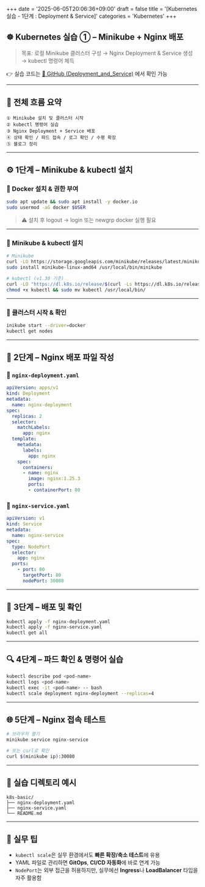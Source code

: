 +++
date = '2025-06-05T20:06:36+09:00'
draft = false
title = '[Kubernetes 실습 - 1단계 : Deployment & Service]'
categories = 'Kubernetes'
+++

## ☸️ Kubernetes 실습 ① – Minikube + Nginx 배포

> 목표: 로컬 Minikube 클러스터 구성 → Nginx Deployment & Service 생성 → kubectl 명령어 체득
> 

👉 실습 코드는 [🔗 GitHub (Deployment_and_Service)](https://github.com/keonhoban/mlops-infra-labs/tree/main/k8s-basic/01_Deployment_and_Service) 에서 확인 가능

---

## 🧭 전체 흐름 요약

```
① Minikube 설치 및 클러스터 시작
② kubectl 명령어 실습
③ Nginx Deployment + Service 배포
④ 상태 확인 / 파드 접속 / 로그 확인 / 수평 확장
⑤ 블로그 정리
```

---

## ⚙️ 1단계 – Minikube & kubectl 설치

### 🔹 Docker 설치 & 권한 부여

```bash
sudo apt update && sudo apt install -y docker.io
sudo usermod -aG docker $USER
```

> ⚠️ 설치 후 logout → login 또는 newgrp docker 실행 필요
> 

---

### 🔹 Minikube & kubectl 설치

```bash
# Minikube
curl -LO https://storage.googleapis.com/minikube/releases/latest/minikube-linux-amd64
sudo install minikube-linux-amd64 /usr/local/bin/minikube

# kubectl (v1.30 기준)
curl -LO "https://dl.k8s.io/release/$(curl -Ls https://dl.k8s.io/release/stable.txt)/bin/linux/amd64/kubectl"
chmod +x kubectl && sudo mv kubectl /usr/local/bin/
```

---

### 🚀 클러스터 시작 & 확인

```bash
inikube start --driver=docker
kubectl get nodes
```

---

## 🧱 2단계 – Nginx 배포 파일 작성

### 📄 `nginx-deployment.yaml`

```yaml
apiVersion: apps/v1
kind: Deployment
metadata:
  name: nginx-deployment
spec:
  replicas: 2
  selector:
    matchLabels:
      app: nginx
  template:
    metadata:
      labels:
        app: nginx
    spec:
      containers:
      - name: nginx
        image: nginx:1.25.3
        ports:
        - containerPort: 80
```

### 📄 `nginx-service.yaml`

```yaml
apiVersion: v1
kind: Service
metadata:
  name: nginx-service
spec:
  type: NodePort
  selector:
    app: nginx
  ports:
    - port: 80
      targetPort: 80
      nodePort: 30080
```

---

## 🧪 3단계 – 배포 및 확인

```bash
kubectl apply -f nginx-deployment.yaml
kubectl apply -f nginx-service.yaml
kubectl get all
```

---

## 🔍 4단계 – 파드 확인 & 명령어 실습

```bash
kubectl describe pod <pod-name>
kubectl logs <pod-name>
kubectl exec -it <pod-name> -- bash
kubectl scale deployment nginx-deployment --replicas=4
```

---

## 🌐 5단계 – Nginx 접속 테스트

```bash
# 브라우저 열기
minikube service nginx-service

# 또는 curl로 확인
curl $(minikube ip):30080
```

---

## 📂 실습 디렉토리 예시

```
k8s-basic/
├── nginx-deployment.yaml
├── nginx-service.yaml
└── README.md
```

---

## 🧩 실무 팁

- `kubectl scale`은 실무 환경에서도 **빠른 확장/축소 테스트**에 유용
- YAML 파일로 관리하면 **GitOps**, **CI/CD 자동화**에 바로 연계 가능
- `NodePort`는 외부 접근을 허용하지만, 실무에선 **Ingress**나 **LoadBalancer** 타입을 자주 활용함
